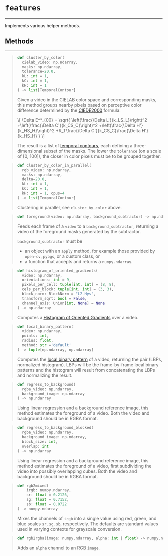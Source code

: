 # `features`

---

Implements various helper methods.


## Methods

---

> ```py
> def cluster_by_color(
>   cielab_video: np.ndarray, 
>   masks: np.ndarray, 
>   tolerance=20.0, 
>   kL: int = 1, 
>   kC: int = 1, 
>   kH: int = 1
> ) -> list[TemporalContour]
> ```
>
> Given a video in the CIELAB color space and corresponding masks, this method groups nearby pixels based on 
> perceptive color difference determined by the [CIEDE2000](https://en.wikipedia.org/wiki/Color_difference#CIEDE2000) 
formula:
>
> \\[
>   \Delta E^*_{00} = \sqrt{
>      \left(\frac{\Delta L'}{k_LS_L}\right)^2
>     +\left(\frac{\Delta C'}{k_CS_C}\right)^2
>     +\left(\frac{\Delta H'}{k_HS_H}\right)^2
>     +R_T\frac{\Delta C'}{k_CS_C}\frac{\Delta H'}{k_HS_H}
>    }
> \\]
>
> The result is a list of [temporal contours](/reference/temporal-contour.md), each defining a three-dimensional
> subset of the masks. The lower the `tolerance` (on a scale of [0, 100]), the closer in color pixels must be to
> be grouped together.


> ```py
> def cluster_by_color_in_parallel(
>   rgb_video: np.ndarray, 
>   masks: np.ndarray, 
>   delta=20.0, 
>   kL: int = 1, 
>   kC: int = 1, 
>   kH: int = 1, cpus=4
> ) -> list[TemporalContour]
> ```
>
> Clustering in parallel, see `cluster_by_color` above.

> ```py
> def foreground(video: np.ndarray, background_subtractor) -> np.ndarray
> ```
>
> Feeds each frame of a `video` to a `background_subtractor`, returning a video of the foreground masks generated by
> the subtractor.
>
> `background_subtractor` must be
> * an object with an `apply` method, for example those provided by `open-cv`, `pybgs`, or a custom class, or
> * a function that accepts and returns a `numpy.ndarray`.

> ```py
> def histogram_of_oriented_gradients(
>   video: np.ndarray, 
>   orientations: int = 9, 
>   pixels_per_cell: tuple[int, int] = (8, 8),
>   cels_per_block: tuple[int, int] = (3, 3),
>   block_norm: BlockNorm = "L2-Hys",
>   transform_sqrt: bool = False,
>   channel_axis: Union[int, None] = None
> ) -> np.ndarray
> ```
>
> Computes a 
> [Histogram of Oriented Gradients](https://scikit-image.org/docs/0.25.x/api/skimage.feature.html#skimage.feature.hog) 
> over a video.



> ```py
> def local_binary_pattern(
>   video: np.ndarray, 
>   points: int, 
>   radius: float, 
>   method: str ='default'
> ) -> tuple[np.ndarray, np.ndarray]
> ```
>
> Computes the
> [local binary pattern](https://scikit-image.org/docs/0.25.x/api/skimage.feature.html#skimage.feature.local_binary_pattern) 
> of a video, returning the pair (LBPs, normalized histogram). LBPs will be the frame-by-frame local binary patterns
> and the histogram will result from concatenating the LBPs and normalizing the result.


> ```py
> def regress_to_background(
>   rgba_video: np.ndarray, 
>   background_image: np.ndarray
> ) -> np.ndarray
> ```
>
> Using linear regression and a background reference image, this method estimates the foreground of a video. 
> Both the video and background should be in RGBA format.

> ```py
> def regress_to_background_blocked(
>   rgba_video: np.ndarray, 
>   background_image: np.ndarray, 
>   block_size: int, 
>   overlap: int
> ) -> np.ndarray
> ```
>
> Using linear regression and a background reference image, this method estimates the foreground of a video,
> first subdividing the video into possibly overlapping cubes. Both the video and background should be in 
> RGBA format.

> ```py
> def rgb2mixed(
>     irgb: numpy.ndarray, 
>     sr: float = 0.2126, 
>     sg: float = 0.7152, 
>     sb: float = 0.0722
> ) -> numpy.ndarray
> ```
> 
> Mixes the channels of `irgb` into a single value using red, green, and blue scales
> `sr`, `sg`, `sb`, respectively. The defaults are standard values used in varying
> contexts for grayscale conversion.


> ```py
> def rgb2rgba(image: numpy.ndarray, alpha: int | float) -> numpy.ndarray
> ```
> Adds an `alpha` channel to an RGB `image`.
